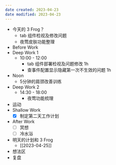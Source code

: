 ```yaml
---
date created: 2023-04-23 
date modified: 2023-04-23
---
```

- 今天的 3 Frog？
	- tab 组件检视及修改问题
	- 夜莺皮肤功能整理
- Before Work
- Deep Work 1
	- 10:00 - 12:00
		- tab 组件部署检视及问题修改 1h
		- 查事件配置显示隐藏第一次不生效的问题 1h
- Noon
	- 5分钟的肩颈改善训练
- Deep Work 2
	- 14:30 - 18:00
		- 夜莺功能梳理
- 运动
- Shallow Work
	- [x] 制定第二天工作计划
- After Work
	- [ ] 冥想
	- [ ] 冷水浴
- 明天的计划和 3 Frog
	- [[2023-04-25]]
- 想法区
- 复盘
